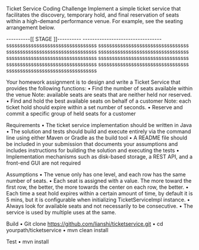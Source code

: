 Ticket Service Coding Challenge 
Implement a simple ticket service that facilitates the discovery, temporary hold, and final reservation of seats within a high-demand performance venue. For example, see the seating arrangement below. 


----------[[ STAGE ]]---------- --------------------------------- 
sssssssssssssssssssssssssssssssss 
sssssssssssssssssssssssssssssssss 
sssssssssssssssssssssssssssssssss 
sssssssssssssssssssssssssssssssss 
sssssssssssssssssssssssssssssssss
sssssssssssssssssssssssssssssssss 
sssssssssssssssssssssssssssssssss 
sssssssssssssssssssssssssssssssss 
sssssssssssssssssssssssssssssssss 

Your homework assignment is to design and write a Ticket Service that provides the following functions: 
•	Find the number of seats available within the venue
    Note: available seats are seats that are neither held nor reserved. 
•	Find and hold the best available seats on behalf of a customer
    Note: each ticket hold should expire within a set number of seconds. 
•	Reserve and commit a specific group of held seats for a customer 

Requirements 
•	The ticket service implementation should be written in Java 
•	The solution and tests should build and execute entirely via the command line using either Maven or Gradle as the build tool 
•	A README file should be included in your submission that documents your assumptions and includes instructions for building the solution and executing the tests 
•	Implementation mechanisms such as disk-based storage, a REST API, and a front-end GUI are not required 

Assumptions
•	The venue only has one level, and each row has the same number of seats.
•	Each seat is assigned with a value. The more toward the first row, the better, the more towards the center on each row, the better. 
•	Each time a seat hold expires within a certain amount of time, by default it is 5 mins, but it is configurable when initializing TicketServiceImpl instance.
•	Always look for available seats and not necessarily to be consecutive.
•	The service is used by multiple uses at the same.

Build
•	Git clone https://github.com/lianshi/ticketservice.git 
•	cd yourpath/ticketservice
•	mvn clean install

Test
•	mvn install

